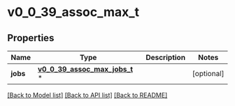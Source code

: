 # v0_0_39_assoc_max_t

## Properties
Name | Type | Description | Notes
------------ | ------------- | ------------- | -------------
**jobs** | [**v0_0_39_assoc_max_jobs_t**](v0_0_39_assoc_max_jobs.md) \* |  | [optional] 

[[Back to Model list]](../README.md#documentation-for-models) [[Back to API list]](../README.md#documentation-for-api-endpoints) [[Back to README]](../README.md)


